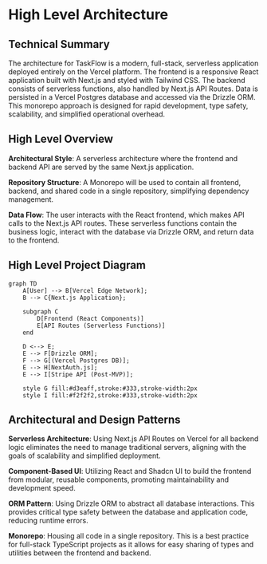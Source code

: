 # High Level Architecture

## Technical Summary

The architecture for TaskFlow is a modern, full-stack, serverless application deployed entirely on the Vercel platform. The frontend is a responsive React application built with Next.js and styled with Tailwind CSS. The backend consists of serverless functions, also handled by Next.js API Routes. Data is persisted in a Vercel Postgres database and accessed via the Drizzle ORM. This monorepo approach is designed for rapid development, type safety, scalability, and simplified operational overhead.

## High Level Overview

**Architectural Style**: A serverless architecture where the frontend and backend API are served by the same Next.js application.

**Repository Structure**: A Monorepo will be used to contain all frontend, backend, and shared code in a single repository, simplifying dependency management.

**Data Flow**: The user interacts with the React frontend, which makes API calls to the Next.js API routes. These serverless functions contain the business logic, interact with the database via Drizzle ORM, and return data to the frontend.

## High Level Project Diagram

```mermaid
graph TD
    A[User] --> B[Vercel Edge Network];
    B --> C{Next.js Application};
    
    subgraph C
        D[Frontend (React Components)]
        E[API Routes (Serverless Functions)]
    end

    D <--> E;
    E --> F[Drizzle ORM];
    F --> G[(Vercel Postgres DB)];
    E --> H[NextAuth.js];
    E --> I[Stripe API (Post-MVP)];

    style G fill:#d3eaff,stroke:#333,stroke-width:2px
    style I fill:#f2f2f2,stroke:#333,stroke-width:2px
```

## Architectural and Design Patterns

**Serverless Architecture**: Using Next.js API Routes on Vercel for all backend logic eliminates the need to manage traditional servers, aligning with the goals of scalability and simplified deployment.

**Component-Based UI**: Utilizing React and Shadcn UI to build the frontend from modular, reusable components, promoting maintainability and development speed.

**ORM Pattern**: Using Drizzle ORM to abstract all database interactions. This provides critical type safety between the database and application code, reducing runtime errors.

**Monorepo**: Housing all code in a single repository. This is a best practice for full-stack TypeScript projects as it allows for easy sharing of types and utilities between the frontend and backend. 